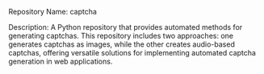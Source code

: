 Repository Name: captcha

Description: A Python repository that provides automated methods for generating captchas. This repository includes two approaches: one generates captchas as images, while the other creates audio-based captchas, offering versatile solutions for implementing automated captcha generation in web applications.
